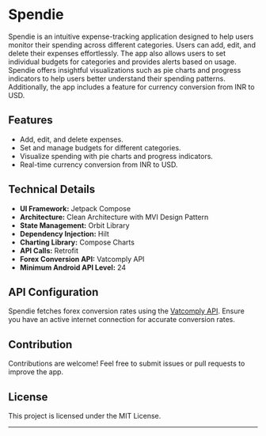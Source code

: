 # Spendie

Spendie is an intuitive expense-tracking application designed to help users monitor their spending
across different categories. Users can add, edit, and delete their expenses effortlessly. The app
also allows users to set individual budgets for categories and provides alerts based on usage.
Spendie offers insightful visualizations such as pie charts and progress indicators to help users
better understand their spending patterns. Additionally, the app includes a feature for currency
conversion from INR to USD.

## Features

- Add, edit, and delete expenses.
- Set and manage budgets for different categories.
- Visualize spending with pie charts and progress indicators.
- Real-time currency conversion from INR to USD.

## Technical Details

- **UI Framework:** Jetpack Compose
- **Architecture:** Clean Architecture with MVI Design Pattern
- **State Management:** Orbit Library
- **Dependency Injection:** Hilt
- **Charting Library:** Compose Charts
- **API Calls:** Retrofit
- **Forex Conversion API:** Vatcomply API
- **Minimum Android API Level:** 24

## API Configuration

Spendie fetches forex conversion rates using the [Vatcomply API](https://www.vatcomply.com/). Ensure
you have an active internet connection for accurate conversion rates.

## Contribution

Contributions are welcome! Feel free to submit issues or pull requests to improve the app.

## License

This project is licensed under the MIT License.

---

